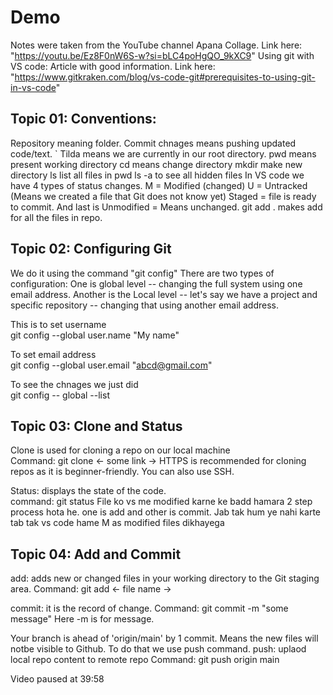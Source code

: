 # Demo
Notes were taken from the YouTube channel Apana Collage. Link here: "https://youtu.be/Ez8F0nW6S-w?si=bLC4poHgQO_9kXC9"
Using git with VS code: Article with good information. Link here: "https://www.gitkraken.com/blog/vs-code-git#prerequisites-to-using-git-in-vs-code"

<h2>Topic 01: Conventions: </h2>
Repository meaning folder.
Commit chnages means pushing updated code/text.
` Tilda means we are currently in our root directory.
pwd means present working directory
cd means change directory
mkdir make new directory
ls list all files in pwd
ls -a to see all hidden files
In VS code we have 4 types of status changes. M = Modified (changed) U = Untracked (Means we created a file that Git does not know yet) Staged = file is ready to commit. And last is Unmodified = Means unchanged.
git add . makes add for all the files in repo.

<h2> Topic 02: Configuring Git </h2>
We do it using the command "git config" 
There are two types of configuration: One is global level -- changing the full system using one email address. Another is the Local level -- let's say we have a project and specific repository -- changing that using another email address.

This is to set username<br>
git config --global user.name "My name"

To set email address<br>
git config --global user.email "abcd@gmail.com"

To see the chnages we just did <br>
git config -- global --list

<h2> Topic 03: Clone and Status </h2>
Clone is used for cloning a repo on our local machine <br>
Command: git clone <- some link ->
HTTPS is recommended for cloning repos as it is beginner-friendly. You can also use SSH.

Status: displays the state of the code. <br>
command: git status
File ko vs me modified karne ke badd hamara 2 step process hota he. one is add and other is commit.
Jab tak hum ye nahi karte tab tak vs code hame M as modified files dikhayega

<h2> Topic 04: Add and Commit </h2>
add: adds new or changed files in your working directory to the Git staging area.
Command: git add <- file name ->

commit: it is the record of change.
Command: git commit -m "some message"
Here -m is for message.

Your branch is ahead of 'origin/main' by 1 commit. Means the new files will notbe visible to Github.
To do that we use push command.
push: uplaod local repo content to remote repo
Command: git push origin main

Video paused at 39:58


